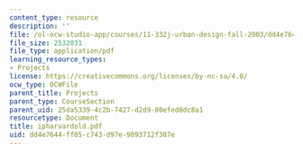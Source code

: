 ```yaml
---
content_type: resource
description: ''
file: /ol-ocw-studio-app/courses/11-332j-urban-design-fall-2003/dd4e7644ff05c743d97e9893712f387e_ipharvardold.pdf
file_size: 2532031
file_type: application/pdf
learning_resource_types:
- Projects
license: https://creativecommons.org/licenses/by-nc-sa/4.0/
ocw_type: OCWFile
parent_title: Projects
parent_type: CourseSection
parent_uid: 25da5339-4c2b-7427-d2d9-80efed8dc8a1
resourcetype: Document
title: ipharvardold.pdf
uid: dd4e7644-ff05-c743-d97e-9893712f387e
---
```

